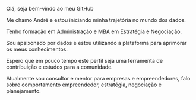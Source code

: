 Olá, seja bem-vindo ao meu GitHub 

Me chamo André e estou iniciando minha trajetória no mundo dos dados. 

Tenho formação em Administração e MBA em Estratégia e Negociação. 

Sou apaixonado por dados e estou utilizando a plataforma para aprimorar os meus conhecimentos. 

Espero que em pouco tempo este perfil seja uma ferramenta de contribuição e estudos para a comunidade. 

Atualmente sou consultor e mentor para empresas e empreendedores, falo sobre comportamento empreendedor, estratégia, negociação e planejamento.

<!---
andrelo2021/andrelo2021 is a ✨ special ✨ repository because its `README.md` (this file) appears on your GitHub profile.
You can click the Preview link to take a look at your changes.
--->
